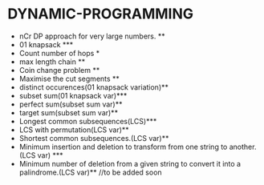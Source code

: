 # DYNAMIC-PROGRAMMING
* nCr DP approach for very large numbers. **
* 01 knapsack ***
* Count number of hops *
* max length chain **
* Coin change problem **
* Maximise the cut segments **
* distinct occurences(01 knapsack variation)**
* subset sum(01 knapsack var)***
* perfect sum(subset sum var)**
* target sum(subset sum var)**
* Longest common subsequences(LCS)***
* LCS with permutation(LCS var)**
* Shortest common subsequences.(LCS var)**
* Minimum insertion and deletion to transform from one string to another.(LCS var) ***
* Minimum number of deletion from a given string to convert it into a palindrome.(LCS var)**
//to be added soon

